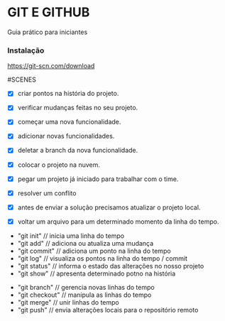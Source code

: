 # GIT E GITHUB

Guia prático para iniciantes

### Instalação

https://git-scn.com/download

#SCENES
- [x] criar pontos na história do projeto.
- [x] verificar mudanças feitas no seu projeto.

- [x] começar uma nova funcionalidade.
- [x] adicionar novas funcionalidades.
- [x] deletar a branch da nova funcionalidade.

- [x] colocar o projeto na nuvem.

- [x] pegar um projeto já iniciado para trabalhar com o time.
- [x] resolver um conflito
- [x] antes de enviar a solução precisamos atualizar o projeto local.

- [x] voltar um arquivo para um determinado momento da linha do tempo.

- "git init" // inicia uma linha do tempo
- "git add" // adiciona ou atualiza uma mudança
- "git commit" // adiciona um ponto na linha do tempo
- "git log" // visualiza os pontos na linha do tempo / commit
- "git status" // informa o estado das alterações no nosso projeto
- "git show" // apresenta determinado potno na história
* "git branch" // gerencia novas linhas do tempo
* "git checkout" // manipula as linhas do tempo
* "git merge" // unir linhas do tempo
* "git push" // envia alterações locais para o repositório remoto
